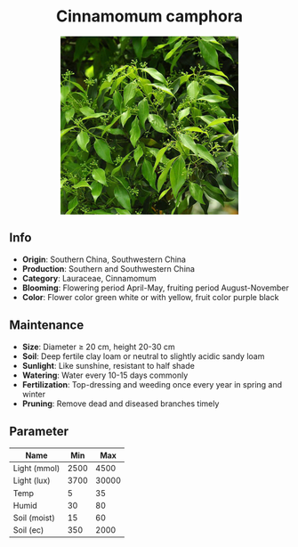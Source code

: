 <h1 align='center'>Cinnamomum camphora</h1>
<p align="center">
    <img 
        align='center'
        width='320'
        src="../images/cinnamomum camphora.png" 
        alt='Cinnamomum camphora' />
</p>

## Info

 - **Origin**: Southern China, Southwestern China
 - **Production**: Southern and Southwestern China
 - **Category**: Lauraceae, Cinnamomum
 - **Blooming**: Flowering period April-May, fruiting period August-November
 - **Color**: Flower color green white or with yellow, fruit color purple black

## Maintenance

 - **Size**: Diameter ≥ 20 cm, height 20-30 cm
 - **Soil**: Deep fertile clay loam or neutral to slightly acidic sandy loam
 - **Sunlight**: Like sunshine, resistant to half shade
 - **Watering**: Water every 10-15 days commonly
 - **Fertilization**: Top-dressing and weeding once every year in spring and winter
 - **Pruning**: Remove dead and diseased branches timely

## Parameter

| Name         | Min  | Max   |
|--------------|------|-------|
| Light (mmol) | 2500 | 4500  |
| Light (lux)  | 3700 | 30000 |
| Temp         | 5    | 35    |
| Humid        | 30   | 80    |
| Soil (moist) | 15   | 60    |
| Soil (ec)    | 350  | 2000  |
